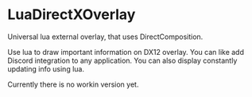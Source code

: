 # LuaDirectXOverlay
Universal lua external overlay, that uses DirectComposition.  

Use lua to draw important information on DX12 overlay. You can like add Discord integration to any application. You can also display constantly updating info using lua.

Currently there is no workin version yet.
